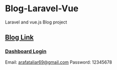 # Blog-Laravel-Vue
Laravel and vue.js  Blog project
## <a href="http://blog.ararafat.ga/">Blog Link</a>
### <a href="http://blog.ararafat.ga/login">Dashboard Login</a>
Email: arafataliar69@gmail.com
Password: 12345678
